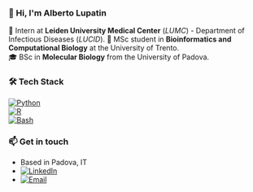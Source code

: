 ### 👋 Hi, I'm Alberto Lupatin  

🧫 Intern at **Leiden University Medical Center** (*LUMC*) - Department of Infectious Diseases (*LUCID*).
🔬 MSc student in **Bioinformatics and Computational Biology** at the University of Trento.  
🎓 BSc in **Molecular Biology** from the University of Padova.  

### 🛠️ Tech Stack  
[![Python](https://img.shields.io/badge/-Python-3776AB?style=flat-square&logo=python&logoColor=white)](https://www.python.org/)  
[![R](https://img.shields.io/badge/-R-276DC3?style=flat-square&logo=r&logoColor=white)](https://www.r-project.org/)  
[![Bash](https://img.shields.io/badge/-Bash-4EAA25?style=flat-square&logo=gnu-bash&logoColor=white)](https://www.gnu.org/software/bash/) 

### 📫 **Get in touch**
* Based in Padova, IT
* [![LinkedIn](https://img.shields.io/badge/-LinkedIn-0A66C2?style=flat-square&logo=linkedin&logoColor=white)](https://www.linkedin.com/in/alberto-lupatin-761697290/)  
* [![Email](https://img.shields.io/badge/-Email-D14836?style=flat-square&logo=gmail&logoColor=white)](albylupatin2000@gmail.com)  

